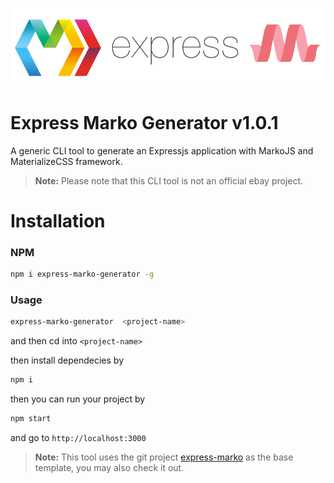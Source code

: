 ![express-marko-logo](https://raw.githubusercontent.com/SandeepVattapparambil/express-marko-generator/master/logo.png)
# Express Marko Generator v1.0.1
A generic CLI tool to generate an Expressjs application with MarkoJS and MaterializeCSS framework.
> **Note:**  Please note that this CLI tool is not an official ebay project.

# Installation
### NPM
```sh
npm i express-marko-generator -g
```

### Usage
```sh
express-marko-generator  <project-name>
```
and then cd into ```<project-name>```

then install dependecies by
```sh
npm i
```

then you can run your project by
```sh
npm start
```
and go to ```http://localhost:3000```

> **Note:**  This tool uses the git project [express-marko](https://github.com/SandeepVattapparambil/express-marko) as the base template, you may also check it out.